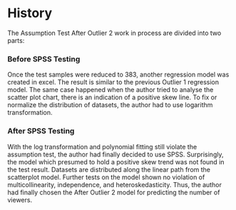 # History

The Assumption Test After Outlier 2 work in process are divided into two parts:

### Before SPSS Testing

Once the test samples were reduced to 383, another regression model was created in excel. The result is similar to the previous Outlier 1 regression model. The same case happened when the author tried to analyse the scatter plot chart, there is an indication of a positive skew line. To fix or normalize the distribution of datasets, the author had to use logarithm transformation. 

### After SPSS Testing

With the log transformation and polynomial fitting still violate the assumption test, the author had finally decided to use SPSS. Surprisingly, the model which presumed to hold a positive skew trend was not found in the test result. Datasets are distributed along the linear path from the scatterplot model. Further tests on the model shown no violation of multicollinearity, independence, and heteroskedasticity. Thus, the author had finally chosen the After Outlier 2 model for predicting the number of viewers.
